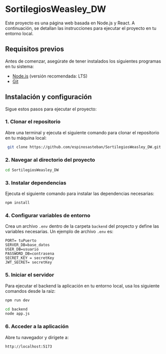 # SortilegiosWeasley_DW

Este proyecto es una página web basada en Node.js y React. A continuación, se detallan las instrucciones para ejecutar el proyecto en tu entorno local.

## Requisitos previos

Antes de comenzar, asegúrate de tener instalados los siguientes programas en tu sistema:

- [Node.js](https://nodejs.org/) (versión recomendada: LTS)
- [Git](https://git-scm.com/)

## Instalación y configuración

Sigue estos pasos para ejecutar el proyecto:

### 1. Clonar el repositorio

Abre una terminal y ejecuta el siguiente comando para clonar el repositorio en tu máquina local:

```bash
 git clone https://github.com/espinosasteban/SortilegiosWeasley_DW.git
```

### 2. Navegar al directorio del proyecto

```bash
cd SortilegiosWeasley_DW
```

### 3. Instalar dependencias

Ejecuta el siguiente comando para instalar las dependencias necesarias:

```bash
npm install
```

### 4. Configurar variables de entorno

Crea un archivo `.env` dentro de la carpeta `backend` del proyecto y define las variables necesarias. Un ejemplo de archivo `.env` es:

```env
PORT= tuPuerto
SERVER_DB=base_datos
USER_DB=usuario
PASSWORD_DB=contrasena
SECRET_KEY = secretKey
JWT_SECRET= secretKey
```

### 5. Iniciar el servidor

Para ejecutar el backend la aplicación en tu entorno local, usa los siguiente comandos desde la raiz:
```bash
npm run dev
```
```bash
cd backend
node app.js
```

### 6. Acceder a la aplicación

Abre tu navegador y dirígete a:

```
http://localhost:5173
```
